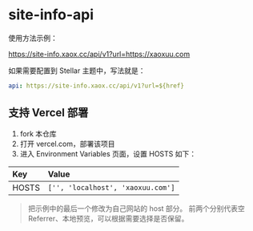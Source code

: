 # site-info-api

使用方法示例：

https://site-info.xaox.cc/api/v1?url=https://xaoxuu.com

如果需要配置到 Stellar 主题中，写法就是：

```yaml
api: https://site-info.xaox.cc/api/v1?url=${href}
```

## 支持 Vercel 部署

1. fork 本仓库
2. 打开 vercel.com，部署该项目
3. 进入 Environment Variables 页面，设置 HOSTS 如下：

| Key | Value |
| :-- | :-- |
| HOSTS | `['', 'localhost', 'xaoxuu.com']` |

> 把示例中的最后一个修改为自己网站的 host 部分。
> 前两个分别代表空 Referrer、本地预览，可以根据需要选择是否保留。
